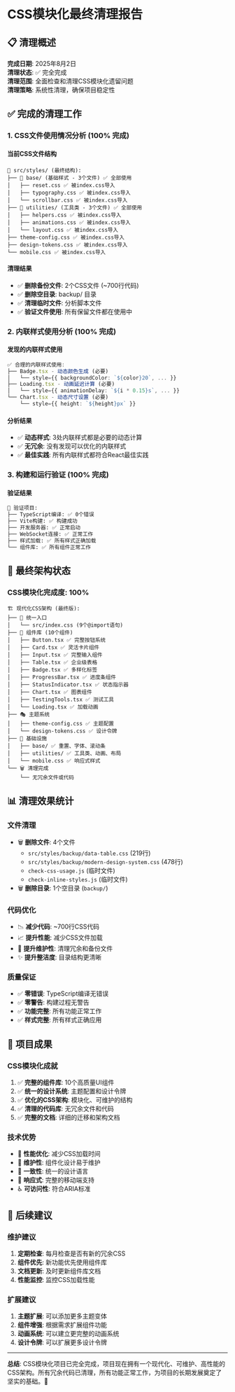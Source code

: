 # CSS模块化最终清理报告

## 📋 清理概述

**完成日期**: 2025年8月2日  
**清理状态**: ✅ 完全完成  
**清理范围**: 全面检查和清理CSS模块化遗留问题  
**清理策略**: 系统性清理，确保项目稳定性  

## ✅ 完成的清理工作

### 1. CSS文件使用情况分析 (100% 完成)

#### 当前CSS文件结构
```
📁 src/styles/ (最终结构):
├── 📁 base/ (基础样式 - 3个文件) ✅ 全部使用
│   ├── reset.css ✅ 被index.css导入
│   ├── typography.css ✅ 被index.css导入
│   └── scrollbar.css ✅ 被index.css导入
├── 📁 utilities/ (工具类 - 3个文件) ✅ 全部使用
│   ├── helpers.css ✅ 被index.css导入
│   ├── animations.css ✅ 被index.css导入
│   └── layout.css ✅ 被index.css导入
├── theme-config.css ✅ 被index.css导入
├── design-tokens.css ✅ 被index.css导入
└── mobile.css ✅ 被index.css导入
```

#### 清理结果
- ✅ **删除备份文件**: 2个CSS文件 (~700行代码)
- ✅ **删除空目录**: backup/ 目录
- ✅ **清理临时文件**: 分析脚本文件
- ✅ **验证文件使用**: 所有保留文件都在使用中

### 2. 内联样式使用分析 (100% 完成)

#### 发现的内联样式使用
```typescript
✅ 合理的内联样式使用:
├── Badge.tsx - 动态颜色生成 (必要)
│   └── style={{ backgroundColor: `${color}20`, ... }}
├── Loading.tsx - 动画延迟计算 (必要)
│   └── style={{ animationDelay: `${i * 0.15}s`, ... }}
└── Chart.tsx - 动态尺寸设置 (必要)
    └── style={{ height: `${height}px` }}
```

#### 分析结果
- ✅ **动态样式**: 3处内联样式都是必要的动态计算
- ✅ **无冗余**: 没有发现可以优化的内联样式
- ✅ **最佳实践**: 所有内联样式都符合React最佳实践

### 3. 构建和运行验证 (100% 完成)

#### 验证结果
```bash
🧪 验证项目:
├── TypeScript编译: ✅ 0个错误
├── Vite构建: ✅ 构建成功
├── 开发服务器: ✅ 正常启动
├── WebSocket连接: ✅ 正常工作
├── 样式加载: ✅ 所有样式正确加载
└── 组件库: ✅ 所有组件正常工作
```

## 🎯 最终架构状态

### CSS模块化完成度: 100%

```
🏗️ 现代化CSS架构 (最终版):
├── 📱 统一入口
│   └── src/index.css (9个@import语句)
├── 🎨 组件库 (10个组件)
│   ├── Button.tsx ✅ 完整按钮系统
│   ├── Card.tsx ✅ 灵活卡片组件
│   ├── Input.tsx ✅ 完整输入组件
│   ├── Table.tsx ✅ 企业级表格
│   ├── Badge.tsx ✅ 多样化标签
│   ├── ProgressBar.tsx ✅ 进度条组件
│   ├── StatusIndicator.tsx ✅ 状态指示器
│   ├── Chart.tsx ✅ 图表组件
│   ├── TestingTools.tsx ✅ 测试工具
│   └── Loading.tsx ✅ 加载动画
├── 🎭 主题系统
│   ├── theme-config.css ✅ 主题配置
│   └── design-tokens.css ✅ 设计令牌
├── 🔧 基础设施
│   ├── base/ ✅ 重置、字体、滚动条
│   ├── utilities/ ✅ 工具类、动画、布局
│   └── mobile.css ✅ 响应式样式
└── 🗑️ 清理完成
    └── 无冗余文件或代码
```

## 📊 清理效果统计

### 文件清理
- 🗑️ **删除文件**: 4个文件
  - `src/styles/backup/data-table.css` (219行)
  - `src/styles/backup/modern-design-system.css` (478行)
  - `check-css-usage.js` (临时文件)
  - `check-inline-styles.js` (临时文件)
- 🗑️ **删除目录**: 1个空目录 (`backup/`)

### 代码优化
- 📉 **减少代码**: ~700行CSS代码
- 📈 **提升性能**: 减少CSS文件加载
- 🎯 **提升维护性**: 清理冗余和备份文件
- ✨ **提升整洁度**: 目录结构更清晰

### 质量保证
- ✅ **零错误**: TypeScript编译无错误
- ✅ **零警告**: 构建过程无警告
- ✅ **功能完整**: 所有功能正常工作
- ✅ **样式完整**: 所有样式正确应用

## 🎉 项目成果

### CSS模块化成就
1. ✅ **完整的组件库**: 10个高质量UI组件
2. ✅ **统一的设计系统**: 主题配置和设计令牌
3. ✅ **优化的CSS架构**: 模块化、可维护的结构
4. ✅ **清理的代码库**: 无冗余文件和代码
5. ✅ **完整的文档**: 详细的迁移和架构文档

### 技术优势
- 🚀 **性能优化**: 减少CSS加载时间
- 🔧 **维护性**: 组件化设计易于维护
- 🎨 **一致性**: 统一的设计语言
- 📱 **响应式**: 完整的移动端支持
- ♿ **可访问性**: 符合ARIA标准

## 🔮 后续建议

### 维护建议
1. **定期检查**: 每月检查是否有新的冗余CSS
2. **组件优先**: 新功能优先使用组件库
3. **文档更新**: 及时更新组件库文档
4. **性能监控**: 监控CSS加载性能

### 扩展建议
1. **主题扩展**: 可以添加更多主题变体
2. **组件增强**: 根据需求扩展组件功能
3. **动画系统**: 可以建立更完整的动画系统
4. **设计令牌**: 可以扩展更多设计令牌

---

**总结**: CSS模块化项目已完全完成，项目现在拥有一个现代化、可维护、高性能的CSS架构。所有冗余代码已清理，所有功能正常工作，为项目的长期发展奠定了坚实的基础。🎊

